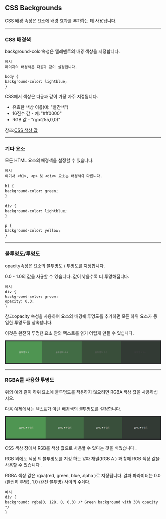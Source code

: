 ## CSS Backgrounds

CSS 배경 속성은 요소에 배경 효과를 추가하는 데 사용됩니다.

***
### CSS 배경색
background-color속성은 엘레멘트의 배경 색상을 지정합니다.

    예시
    페이지의 배경색은 다음과 같이 설정됩니다.

    body {
    background-color: lightblue;
    }


CSS에서 색상은 다음과 같이 가장 자주 지정됩니다.

- 유효한 색상 이름(예: "빨간색")
- 16진수 값 - 예: "#ff0000"
- RGB 값 - "rgb(255,0,0)"

참조:[CSS 색상 값](https://www.w3schools.com/cssref/css_colors_legal.asp)

***
### 기타 요소
모든 HTML 요소의 배경색을 설정할 수 있습니다.

    예시
    여기서 <h1>, <p> 및 <div> 요소는 배경색이 다릅니다. 

    h1 {
    background-color: green;
    }

    div {
    background-color: lightblue;
    }

    p {
    background-color: yellow;
    }

***
### 불투명도/투명도
opacity속성은 요소의 불투명도 / 투명도를 지정합니다. 

0.0 - 1.0의 값을 사용할 수 있습니다. 값이 낮을수록 더 투명해집니다.

    예시
    div {
    background-color: green;
    opacity: 0.3;
    }

참고:opacity 속성을 사용하여 요소의 배경에 투명도를 추가하면 모든 하위 요소가 동일한 투명도를 상속합니다. 

이것은 완전히 투명한 요소 안의 텍스트를 읽기 어렵게 만들 수 있습니다.

<img src='./img/css_background.png'>

***
### RGBA를 사용한 투명도
위의 예와 같이 하위 요소에 불투명도를 적용하지 않으려면 RGBA 색상 값을 사용하십시오. 

다음 예제에서는 텍스트가 아닌 배경색의 불투명도를 설정합니다.

<img src='./img/css_background2.png'>

CSS 색상 장에서 RGB를 색상 값으로 사용할 수 있다는 것을 배웠습니다 . 

RGB 외에도 색상 의 불투명도를 지정 하는 알파 채널(RGB A ) 과 함께 RGB 색상 값을 사용할 수 있습니다 .

RGBA 색상 값은 rgba(red, green, blue, alpha )로 지정됩니다. 알파 파라미터는 0.0 (완전히 투명), 1.0 (완전 불투명) 사이의 수이다.

    예시
    div {
    background: rgba(0, 128, 0, 0.3) /* Green background with 30% opacity */
    }